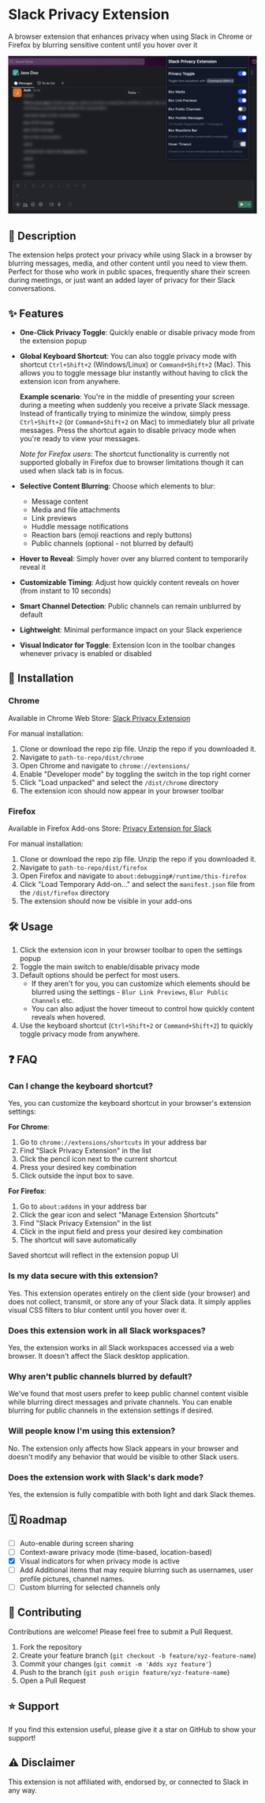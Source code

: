 # Slack Privacy Extension

A browser extension that enhances privacy when using Slack in Chrome or Firefox by blurring sensitive content until you hover over it

![Slack Privacy Extension Screenshot on Firefox](screenshots/screenshot2.png)

## 📝 Description

The extension helps protect your privacy while using Slack in a browser by blurring messages, media, and other content until you need to view them. Perfect for those who work in public spaces, frequently share their screen during meetings, or just want an added layer of privacy for their Slack conversations.

## ✨ Features

- **One-Click Privacy Toggle**: Quickly enable or disable privacy mode from the extension popup
- **Global Keyboard Shortcut**: You can also toggle privacy mode with shortcut `Ctrl+Shift+2` (Windows/Linux) or `Command+Shift+2` (Mac). This allows you to toggle message blur instantly without having to click the extension icon from anywhere.

  **Example scenario**: You're in the middle of presenting your screen during a meeting when suddenly you receive a private Slack message. Instead of frantically trying to minimize the window, simply press `Ctrl+Shift+2` (or `Command+Shift+2` on Mac) to immediately blur all private messages. Press the shortcut again to disable privacy mode when you're ready to view your messages.
      
    _Note for Firefox users_: The shortcut functionality is currently not supported globally in Firefox due to browser limitations though it can used when slack tab is in focus. 

- **Selective Content Blurring**: Choose which elements to blur:
  - Message content
  - Media and file attachments
  - Link previews
  - Huddle message notifications
  - Reaction bars (emoji reactions and reply buttons)
  - Public channels (optional - not blurred by default)
- **Hover to Reveal**: Simply hover over any blurred content to temporarily reveal it
- **Customizable Timing**: Adjust how quickly content reveals on hover (from instant to 10 seconds)
- **Smart Channel Detection**: Public channels can remain unblurred by default
- **Lightweight**: Minimal performance impact on your Slack experience
- **Visual Indicator for Toggle**: Extension Icon in the toolbar changes whenever privacy is enabled or disabled

## 🔧 Installation

### Chrome

Available in Chrome Web Store: [Slack Privacy Extension](https://chromewebstore.google.com/detail/bbingmciigmeflfjajcckbkkddddndoh)

For manual installation:
1. Clone or download the repo zip file. Unzip the repo if you downloaded it.
2. Navigate to `path-to-repo/dist/chrome`
3. Open Chrome and navigate to `chrome://extensions/`
4. Enable "Developer mode" by toggling the switch in the top right corner
5. Click "Load unpacked" and select the `/dist/chrome` directory
6. The extension icon should now appear in your browser toolbar

### Firefox

Available in Firefox Add-ons Store: [Privacy Extension for Slack](https://addons.mozilla.org/en-US/firefox/addon/privacy-extension-slack/)

For manual installation:
1. Clone or download the repo zip file. Unzip the repo if you downloaded it.
2. Navigate to `path-to-repo/dist/firefox`
3. Open Firefox and navigate to `about:debugging#/runtime/this-firefox`
4. Click "Load Temporary Add-on..." and select the `manifest.json` file from the `/dist/firefox` directory
5. The extension should now be visible in your add-ons

## 🛠️ Usage

1. Click the extension icon in your browser toolbar to open the settings popup
2. Toggle the main switch to enable/disable privacy mode
3. Default options should be perfect for most users. 
   - If they aren't for you, you can customize which elements should be blurred using the settings - `Blur Link Previews`, `Blur Public Channels` etc. 
   - You can also adjust the hover timeout to control how quickly content reveals when hovered.
4. Use the keyboard shortcut (`Ctrl+Shift+2` or `Command+Shift+2`) to quickly toggle privacy mode from anywhere. 


## ❓ FAQ

### Can I change the keyboard shortcut?

Yes, you can customize the keyboard shortcut in your browser's extension settings:

**For Chrome**:
1. Go to `chrome://extensions/shortcuts` in your address bar
2. Find "Slack Privacy Extension" in the list
3. Click the pencil icon next to the current shortcut
4. Press your desired key combination
5. Click outside the input box to save.

**For Firefox**:
1. Go to `about:addons` in your address bar
2. Click the gear icon and select "Manage Extension Shortcuts"
3. Find "Slack Privacy Extension" in the list
4. Click in the input field and press your desired key combination
5. The shortcut will save automatically

Saved shortcut will reflect in the extension popup UI

### Is my data secure with this extension?

Yes. This extension operates entirely on the client side (your browser) and does not collect, transmit, or store any of your Slack data. It simply applies visual CSS filters to blur content until you hover over it.

### Does this extension work in all Slack workspaces?

Yes, the extension works in all Slack workspaces accessed via a web browser. It doesn't affect the Slack desktop application.

### Why aren't public channels blurred by default?

We've found that most users prefer to keep public channel content visible while blurring direct messages and private channels. You can enable blurring for public channels in the extension settings if desired.

### Will people know I'm using this extension?

No. The extension only affects how Slack appears in your browser and doesn't modify any behavior that would be visible to other Slack users.

### Does the extension work with Slack's dark mode?

Yes, the extension is fully compatible with both light and dark Slack themes.


## 🗓️ Roadmap

- [ ] Auto-enable during screen sharing
- [ ] Context-aware privacy mode (time-based, location-based)
- [x] Visual indicators for when privacy mode is active
- [ ] Add Additional items that may require blurring such as usernames, user profile pictures, channel names. 
- [ ] Custom blurring for selected channels only

## 🤝 Contributing

Contributions are welcome! Please feel free to submit a Pull Request.

1. Fork the repository
2. Create your feature branch (`git checkout -b feature/xyz-feature-name`)
3. Commit your changes (`git commit -m 'Adds xyz feature'`)
4. Push to the branch (`git push origin feature/xyz-feature-name`)
5. Open a Pull Request

## ⭐ Support

If you find this extension useful, please give it a star on GitHub to show your support!

## ⚠️ Disclaimer

This extension is not affiliated with, endorsed by, or connected to Slack in any way.